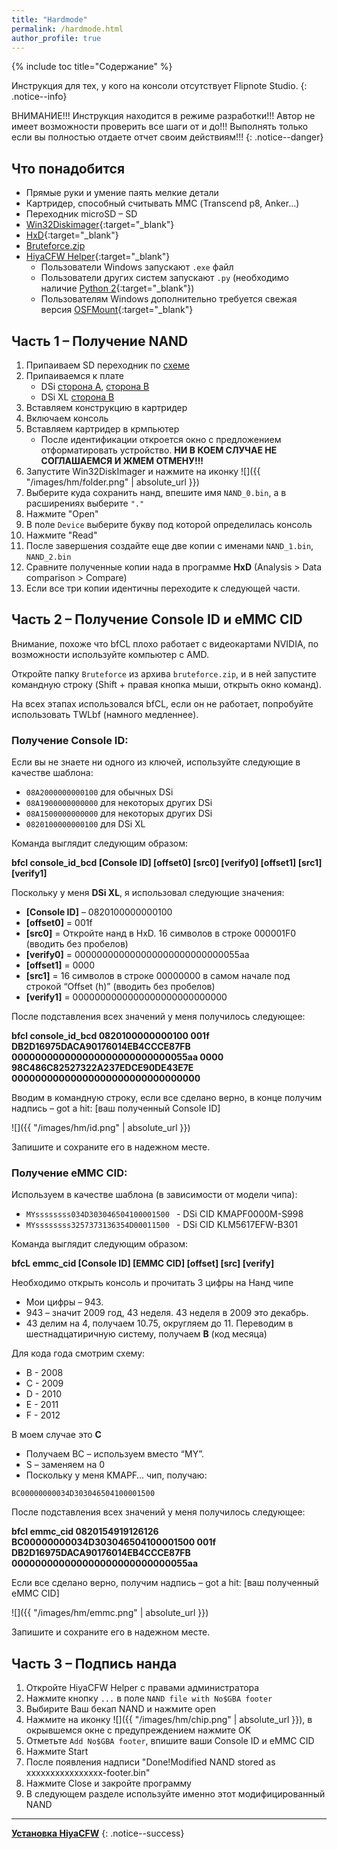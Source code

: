 ```yaml
---
title: "Hardmode"
permalink: /hardmode.html
author_profile: true
---
```


{% include toc title="Содержание" %}

Инструкция для тех, у кого на консоли отсутствует Flipnote Studio.
{: .notice--info}

ВНИМАНИЕ!!! Инструкция находится в режиме разработки!!! Автор не имеет возможности проверить все шаги от и до!!! Выполнять только если вы полностью отдаете отчет своим действиям!!!
{: .notice--danger}



## Что понадобится
- Прямые руки и умение паять мелкие детали
- Картридер, способный считывать ММС (Transcend p8, Anker…)
- Переходник microSD – SD
- [Win32Diskimager](https://sourceforge.net/projects/win32diskimager/){:target="_blank"}
- [HxD](https://mh-nexus.de/en/downloads.php?product=HxD20){:target="_blank"}
- [Bruteforce.zip](files/Bruteforce.zip)
- [HiyaCFW Helper](https://github.com/mondul/HiyaCFW-Helper/releases){:target="_blank"}
	- Пользователи Windows запускают `.exe` файл
	- Пользователи других систем запускают `.py` (необходимо наличие [Python 2](https://www.python.org/downloads/){:target="_blank"})
	- Пользователям Windows дополнительно требуется свежая версия [OSFMount](https://www.osforensics.com/tools/mount-disk-images.html){:target="_blank"}
 


## Часть 1 – Получение NAND
1.	Припаиваем SD переходник по [схеме](images/hm/sd.jpg)
2.	Припаиваемся к плате
	- DSi [сторона А](images/hm/a.jpg), [сторона B](images/hm/b.png)
	- DSi XL [сторона B](images/hm/xl.png)
3.	Вставляем конструкцию в картридер
4.	Включаем консоль
5.	Вставляем картридер в крмпьютер
	 - После идентификации откроется окно с предложением отформатировать устройство. **НИ В КОЕМ СЛУЧАЕ НЕ СОГЛАШАЕМСЯ И ЖМЕМ ОТМЕНУ!!!**
6.	Запустите Win32DiskImager  и нажмите на иконку ![]({{ "/images/hm/folder.png" | absolute_url }})
7.	Выберите куда сохранить нанд, впешите имя `NAND_0.bin`, а в расширениях выберите `"."`
8.	Нажмите "Open"
9.	В поле `Device` выберите букву под которой определилась консоль
10.	Нажмите "Read"
11.	После завершения создайте еще две копии с именами `NAND_1.bin`, `NAND_2.bin`
12.	Сравните полученные копии нада в программе **HxD** (Analysis > Data comparison > Compare)
13.	Если все три копии идентичны переходите к следующей части.


## Часть 2 – Получение Console ID и eMMC CID

Внимание, похоже что bfCL плохо работает с видеокартами NVIDIA, по возможности используйте компьютер с AMD.

Откройте папку `Bruteforce` из архива `bruteforce.zip`, и в ней запустите командную строку (Shift + правая кнопка мыши, открыть окно команд).

На всех этапах использовался bfCL, если он не работает, попробуйте использовать TWLbf (намного медленнее).


### Получение Console ID:
Если вы не знаете ни одного из ключей, используйте следующие в качестве шаблона:

- `08A2000000000100` для обычных DSi
- `08A1900000000000` для некоторых других DSi
- `08A1500000000000` для некоторых других DSi
- `0820100000000100` для DSi XL

Команда выглядит следующим образом:

**bfcl console_id_bcd [Console ID] [offset0] [src0] [verify0] [offset1] [src1] [verify1]**


Поскольку у меня **DSi XL**, я использовал следующие значения:

- **[Console ID]** – 0820100000000100
- **[offset0]** = 001f 
- **[src0]** = Откройте нанд в HxD. 16 символов в строке 000001F0 (вводить без пробелов)
- **[verify0]** = 000000000000000000000000000055aa 
- **[offset1]** = 0000 
- **[src1]** = 16 символов в строке 00000000 в самом начале под строкой “Offset (h)” (вводить без пробелов)
- **[verify1]** = 0000000000000000000000000000

После подставления всех значений у меня получилось следующее: 

**bfcl console_id_bcd 0820100000000100 001f DB2D16975DACA90176014EB4CCCE87FB 000000000000000000000000000055aa 0000 98C486C82527322A237EDCE90DE43E7E 00000000000000000000000000000000**

Вводим в командную строку, если все сделано верно, в конце получим надпись – got a hit: [ваш полученный Console ID]

![]({{ "/images/hm/id.png" | absolute_url }}) 

Запишите и сохраните его в надежном месте.


### Получение eMMC CID: 

Используем в качестве шаблона (в зависимости от модели чипа):

- `MYssssssss034D303046504100001500 ` - DSi CID KMAPF0000M-S998
- `MYssssssss3257373136354D00011500 ` - DSi CID KLM5617EFW-B301

Команда выглядит следующим образом:

**bfcL emmc_cid [Console ID] [EMMC CID] [offset] [src] [verify]** 

Необходимо открыть консоль и прочитать 3 цифры на Нанд чипе 
- Мои цифры – 943.
- 943 – значит 2009 год, 43 неделя. 43 неделя в 2009 это декабрь.
- 43 делим на 4, получаем 10.75, округляем до 11. Переводим в шестнадцатиричную систему, получаем **В** (код месяца)

Для кода года смотрим схему:
- B - 2008 
- C - 2009 
- D - 2010 
- E - 2011 
- F - 2012  

В моем случае это **С**

- Получаем ВС – используем вместо “MY”. 
- S – заменяем на 0
- Поскольку у меня KMAPF… чип, получаю:

`BC00000000034D303046504100001500`

После подставления всех значений у меня получилось следующее:

**bfcl emmc_cid 0820154919126126 BC00000000034D303046504100001500 001f DB2D16975DACA90176014EB4CCCE87FB 000000000000000000000000000055aa**

Если все сделано верно, получим надпись – got a hit: [ваш полученный eMMC CID]

![]({{ "/images/hm/emmc.png" | absolute_url }})

Запишите и сохраните его в надежном месте.


## Часть 3 – Подпись нанда
1.	Откройте HiyaCFW Helper с правами администратора
2.	Нажмите кнопку `...` в поле `NAND file with No$GBA footer`
3.	Выбирите Ваш бекап NAND и нажмите open
4.	Нажмите на иконку ![]({{ "/images/hm/chip.png" | absolute_url }}), в окрывшемся окне с предупреждением нажмите OK
5.	Отметьте `Add No$GBA footer`, впишите ваши Console ID и eMMC CID
6.	Нажмите Start
7.	После появления надписи "Done!Modified NAND stored as хххххххххххххххх-footer.bin"
8.  Нажмите Close и закройте программу
9.  В следующем разделе используйте именно этот модифицированный NAND


___

[**Установка HiyaCFW**](hiyaCFW-hm)
{: .notice--success}




































































































